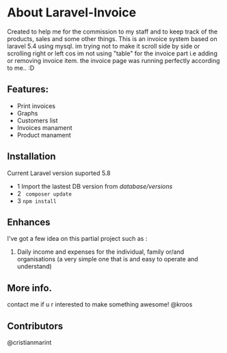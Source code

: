# About Laravel-Invoice
Created to help me for the commission to my staff and to keep track of the products, sales and some other things.
This is an invoice system based on laravel 5.4 using mysql. im trying not to make it scroll side by side or scrolling right or left cos im not using "table" for the invoice part i.e adding or removing invoice item. the invoice page was running perfectly according to me.. :D

## Features:

 - Print invoices
 - Graphs
 - Customers list
 - Invoices manament
 - Product manament

## Installation
Current Laravel version suported 5.8
- 1 Import the lastest DB version from _database/versions_
- 2 `` composer update``
- 3 ``npm install``

## Enhances
I've got a few idea on this partial project such as :
1. Daily income and expenses for the individual, family or/and organisations (a very simple one that is and easy to operate and understand)


## More info.
contact me if u r interested to make something awesome! @kroos

## Contributors
@cristianmarint